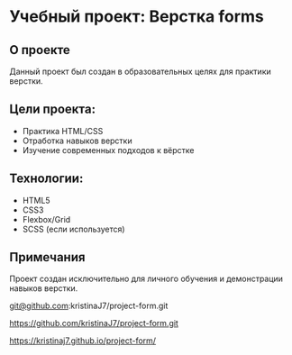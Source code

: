 # Учебный проект: Верстка  forms

## О проекте
Данный проект был создан в образовательных целях для практики верстки. 


## Цели проекта:
- Практика HTML/CSS
- Отработка навыков верстки
- Изучение современных подходов к вёрстке


## Технологии:
- HTML5
- CSS3
- Flexbox/Grid
- SCSS (если используется)

## Примечания
Проект создан исключительно для личного обучения и демонстрации навыков верстки. 

git@github.com:kristinaJ7/project-form.git

https://github.com/kristinaJ7/project-form.git

https://kristinaj7.github.io/project-form/




